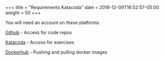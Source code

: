 +++
title = "Requirements Katacoda"
date = 2018-12-09T16:52:57-05:00
weight = 50
+++

You will need an account on these platforms 

[Github](https://github.com/join) - Access for code repos

[Katacoda](https://www.katacoda.com/signup) - Access for exercises

[Dockerhub](https://hub.docker.com/signup) - Pushing and pulling docker images
